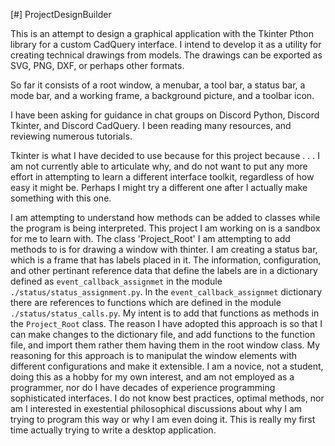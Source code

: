 [#] ProjectDesignBuilder

 This is an attempt to design a graphical application with the Tkinter Pthon library for a custom CadQuery interface.  I intend to develop it as a utility for creating technical drawings from models.  The drawings can be exported as SVG, PNG, DXF, or perhaps other formats.

 So far it consists of a root window, a menubar, a tool bar, a status bar,
 a mode bar, and a working frame, a background picture, and a toolbar icon.

I have been asking for guidance in chat groups on Discord Python, Discord Tkinter, and Discord CadQuery.  I been reading many resources, and reviewing numerous tutorials.

Tkinter is what I have decided to use because for this project because . . . I am not currently able to articulate why, and do not want to put any more effort in attempting to learn a different interface toolkit, regardless of how easy it might be.
Perhaps I might try a different one after I actually make something with this one.

I am attempting to understand how methods can be added to classes while the program is being interpreted.
This project I am working on is a sandbox for me to learn with.
The class 'Project_Root' I am attempting to add methods to is for drawing a window with thinter.
I am creating a status bar, which is a frame that has labels placed in it.
The information, configuration, and other pertinant reference data that define the labels are in a dictionary defined as `event_callback_assignmet` in the module `./status/status_assignment.py`.
In the `event_callback_assignmet` dictionary there are references to functions which are defined in the module `./status/status_calls.py`.
My intent is to add that functions as methods in the `Project_Root` class.
The reason I have adopted this approach is so that I can make changes to the dictionary file, and add functions to the function file, and import them rather them having them in the root window class.
My reasoning for this approach is to manipulat the window elements with different configurations and make it extensible.
I am a novice, not a student, doing this as a hobby for my own interest, and am not employed as a programmer, nor do I have decades of experience programming sophisticated interfaces.
I do not know best practices, optimal methods, nor am I interested in exestential philosophical discussions about why I am trying to program this way or why I am even doing it.
This is really my first time actually trying to write a desktop application.




